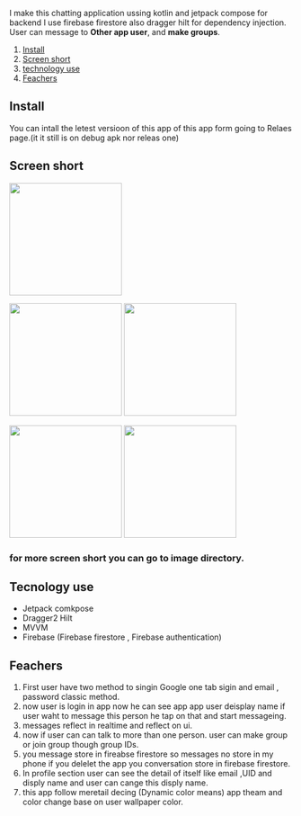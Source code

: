 I make this chatting application ussing kotlin and jetpack compose for backend I use firebase firestore also dragger hilt for dependency injection.
User can message to **Other app user**, and **make groups**.


1. [Install](#demo)
2. [Screen short](#screen-short)
3. [technology use](#tecnology-use)
3. [Feachers](#feachers)


## Install
You can intall the letest versioon of this app of this app form going to Relaes page.(it it still is on debug apk nor releas  one)

## Screen short
<p float = "left">
<image src =  "image/singin.jpg" height = "200">
</p>
<p>
<image src =  "image/dark_privet_chat.jpg" height = "200">
<image src =  "image/light_privet_chat.jpg" height = "200">
</p>
<p float = "left">
<image src =  "image/dark_home.jpg" height = "200">
<image src =  "image/light_home.jpg" height = "200">
</p>

### for more screen short you can go to image directory.

## Tecnology use
* Jetpack comkpose
* Dragger2 Hilt
* MVVM
* Firebase (Firebase firestore , Firebase authentication)

## Feachers
1. First user have two method to singin Google one tab sigin and email , password classic method.
2. now user is login in app now he can see app app user deisplay name if user waht to message this person he tap on that and start messageing.
3. messages reflect in realtime and reflect on ui.
4. now if user can can talk to more than one person. user can make group or join group though group IDs. 
5. you message store in fireabse firestore so messages no store in my phone if you delelet the app you conversation store in firebase firestore.
6. In profile section user can see the detail of itself like email ,UID and disply name and user can cange this disply name.
7. this app follow meretail decing (Dynamic color means) app theam and color change base on user wallpaper color.